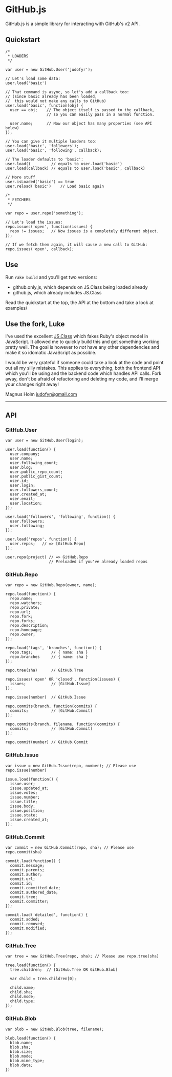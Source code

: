 GitHub.js
=========

GitHub.js is a simple library for interacting with GitHub's v2 API.

Quickstart
----------
    
    /*
     * LOADERS
     */

    var user = new GitHub.User('judofyr');
    
    // Let's load some data:
    user.load('basic')
    
    // That command is async, so let's add a callback too:
    // (since basic already has been loaded,
    //  this would not make any calls to GitHub)
    user.load('basic', function(obj) {
      user == obj;    // The object itself is passed to the callback,
                      // so you can easily pass in a normal function.
      
      user.name;      // Now our object has many properties (see API below)
    });
    
    // You can give it multiple loaders too:
    user.load('basic', 'followers');
    user.load('basic', 'following', callback);
    
    // The loader defaults to 'basic':
    user.load()         // equals to user.load('basic')
    user.load(callback) // equals to user.load('basic', callback)
    
    // More stuff
    user.isLoaded('basic') == true
    user.reload('basic')    // Load basic again
    
    /*
     * FETCHERS
     */
     
    var repo = user.repo('something');
    
    // Let's load the issues:
    repo.issues('open', function(issues) {
      repo != issues;   // Now issues is a completely different object.
    });
    
    // If we fetch them again, it will cause a new call to GitHub:
    repo.issues('open', callback);
    
Use
---

Run `rake build` and you'll get two versions:

* github.only.js, which depends on JS.Class being loaded already
* github.js, which already includes JS.Class

Read the quickstart at the top, the API at the bottom and take a look at examples/
    
Use the fork, Luke
------------------

I've used the excellent [JS.Class](http://jsclass.jcoglan.com/) which fakes Ruby's object model in JavaScript. It allowed me to quickly build this and get something working pretty well. The goal is however to *not* have any other dependencies and make it so idomatic JavaScript as possible.

I would be very grateful if someone could take a look at the code and point out all my silly mistakes. This applies to everything, both the frontend API which you'll be using and the backend code which handles API calls. Fork away, don't be afraid of refactoring and deleting my code, and I'll merge your changes right away!

Magnus Holm <judofyr@gmail.com>

---

API
---

### GitHub.User

    var user = new GitHub.User(login);
    
    user.load(function() {
      user.company;
      user.name;
      user.following_count;
      user.blog;
      user.public_repo_count;
      user.public_gist_count;
      user.id;
      user.login;
      user.followers_count;
      user.created_at;
      user.email;
      user.location;
    });
    
    user.load('followers', 'following', function() {
      user.followers;
      user.following;
    });
    
    user.load('repos', function() {
      user.repos;   // => [GitHub.Repo]
    });
    
    user.repo(project) // => GitHub.Repo
                       // Preloaded if you've already loaded repos
                       
### GitHub.Repo

    var repo = new GitHub.Repo(owner, name);
    
    repo.load(function() {
      repo.name;
      repo.watchers;
      repo.private;
      repo.url;
      repo.fork;
      repo.forks;
      repo.description;
      repo.homepage;
      repo.owner;
    });
    
    repo.load('tags', 'branches', function() {
      repo.tags;        // { name: sha }
      repo.branches     // { name: sha }
    });
    
    repo.tree(sha)      // GitHub.Tree
    
    repo.issues('open' OR 'closed', function(issues) {
      issues;           // [GitHub.Issue]
    });
    
    repo.issue(number)  // GitHub.Issue
    
    repo.commits(branch, function(commits) {
      commits;          // [GitHub.Commit]
    });
    
    repo.commits(branch, filename, function(commits) {
      commits;          // [GitHub.Commit]
    });
    
    repo.commit(number) // GitHub.Commit
    
### GitHub.Issue

    var issue = new GitHub.Issue(repo, number); // Please use repo.issue(number)
    
    issue.load(function() {
      issue.user;
      issue.updated_at;
      issue.votes;
      issue.number;
      issue.title;
      issue.body;
      issue.position;
      issue.state;
      issue.created_at;
    });
    
### GitHub.Commit

    var commit = new GitHub.Commit(repo, sha); // Please use repo.commit(sha)
    
    commit.load(function() {
      commit.message;
      commit.parents;
      commit.author;
      commit.url;
      commit.id;
      commit.committed_date;
      commit.authored_date;
      commit.tree;
      commit.committer;
    });

    commit.load('detailed', function() {
      commit.added;
      commit.removed;
      commit.modified;
    });
    
### GitHub.Tree

    var tree = new GitHub.Tree(repo, sha); // Please use repo.tree(sha)
    
    tree.load(function() {
      tree.children;  // [GitHub.Tree OR GitHub.Blob]
      
      var child = tree.children[0];
      
      child.name;
      child.sha;
      child.mode;
      child.type;
    });
    
### GitHub.Blob

    var blob = new GitHub.Blob(tree, filename);
    
    blob.load(function() {
      blob.name;
      blob.sha;
      blob.size;
      blob.mode;
      blob.mime_type;
      blob.data;
    })